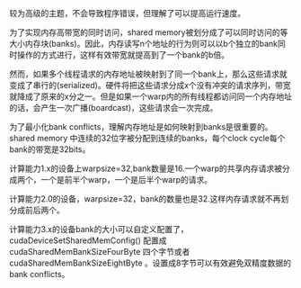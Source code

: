 较为高级的主题，不会导致程序错误，但理解了可以提高运行速度。

为了实现内存高带宽的同时访问，shared memory被划分成了可以同时访问的等大小内存块(banks)。因此，内存读写n个地址的行为则可以以b个独立的bank同时操作的方式进行，这样有效带宽就提高到了一个bank的b倍。

然而，如果多个线程请求的内存地址被映射到了同一个bank上，那么这些请求就变成了串行的(serialized)。硬件将把这些请求分成x个没有冲突的请求序列，带宽就降成了原来的x分之一。但是如果一个warp内的所有线程都访问同一个内存地址的话，会产生一次广播(boardcast)，这些请求会一次完成。

为了最小化bank conflicts，理解内存地址是如何映射到banks是很重要的。shared memory 中连续的32位字被分配到连续的banks，每个clock cycle每个bank的带宽是32bits。

计算能力1.x的设备上warpsize=32,bank数量是16.一个warp的共享内存请求被分成两个，一个是前半个warp，一个是后半个warp的请求。

计算能力2.0的设备，warpsize=32，bank的数量也是32.这样内存请求就不再划分成前后两个。

计算能力3.x的设备bank的大小可以自定义配置了， cudaDeviceSetSharedMemConfig() 配置成 cudaSharedMemBankSizeFourByte 四个字节或者 cudaSharedMemBankSizeEightByte 。设置成8字节可以有效避免双精度数据的bank conflicts。 